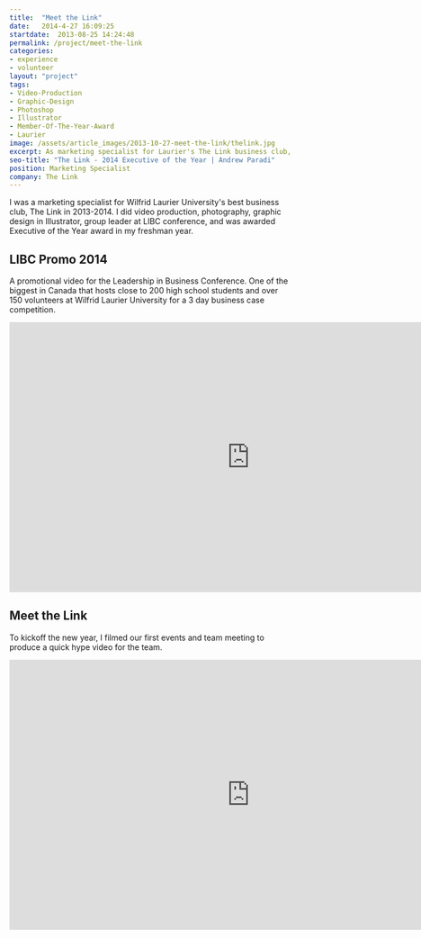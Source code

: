 ```yaml
---
title:  "Meet the Link"
date:   2014-4-27 16:09:25
startdate:  2013-08-25 14:24:48
permalink: /project/meet-the-link
categories:
- experience
- volunteer
layout: "project"
tags:
- Video-Production
- Graphic-Design
- Photoshop
- Illustrator
- Member-Of-The-Year-Award
- Laurier
image: /assets/article_images/2013-10-27-meet-the-link/thelink.jpg
excerpt: As marketing specialist for Laurier's The Link business club, I got diverse experience in digital marketing and was awarded Executive of the Year.
seo-title: "The Link - 2014 Executive of the Year | Andrew Paradi"
position: Marketing Specialist
company: The Link
---
```


I was a marketing specialist for Wilfrid Laurier University's best business club, The Link in 2013-2014. I did video production, photography, graphic design in Illustrator, group leader at LIBC conference, and was awarded Executive of the Year award in my freshman year.

LIBC Promo 2014
-----
A promotional video for the Leadership in Business Conference. One of the biggest in Canada that hosts close to 200 high school students and over 150 volunteers at Wilfrid Laurier University for a 3 day business case competition.

<iframe width="853" height="480" src="https://www.youtube-nocookie.com/embed/WQnrlGDkedw?rel=0&amp;showinfo=0" frameborder="0" allowfullscreen></iframe>

Meet the Link
-----
To kickoff the new year, I filmed our first events and team meeting to produce a quick hype video for the team.

<iframe width="853" height="480" src="https://www.youtube-nocookie.com/embed/gOXp1YXf-yg?rel=0&amp;showinfo=0" frameborder="0" allowfullscreen></iframe>
